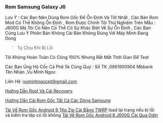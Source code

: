 ### Rom Samsung Galaxy J6

 Lưu Ý : Các Bạn Nên Dùng Rom Gốc Để Ổn Định Và Tốt Nhất , Các Bản Rom Mod Có Thể Không Ổn Định , Rom Được Chính Tôi Thử Nghiệm Trên Mẫu : J600G Mà Tôi Có Nên Có Thể Có Sự Khác Biệt Về Sự Ổn Định , Các Bạn Cũng Lưu Ý Phiên Bản Không Cài Bản Không Đúng Với Máy Mình Đang Dùng 

> Tự Chịu Khi Bị Lỗi

Tôi Không Hoàn Toàn Có Công 100% Nhưng Rất Mất Thời Gian Để Test 

Các Bạn Ủng Hộ Cốc Cà Phê 5k Cũng Quý : Số TK ,0961900904 Mbbank Tên Nhận ,Vu Minh Ngoc 

Liên Hệ :vuminhngocpt@gmail.com 

[Hướng Dẫn Root Và Cài Recovery](test)

[Hướng Dẫn Cài Rom Gốc Tất Cả Các Dòng Samsung ](https://mobilecity.vn/tin-tuc/huong-dan-up-rom-samsung-cuc-don-gian-bang-odin.html)

[Tải Về Rom Gốc Android 9 Tệp Zip Cài Bằng TWRP](https://androidfilehost.com/?fid=1899786940962614378) load lại trang nếu bị lỗi và kiểm tra tệp có lỗi không
[Tải Về Rom Gốc Android 8 J600G Cài Qua Odin](https://firmwarefile.com/samsung-sm-j600g)
